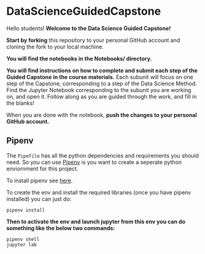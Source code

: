 # DataScienceGuidedCapstone

Hello students!
**Welcome to the Data Science Guided Capstone!**

**Start by forking** this repository to your personal GitHub account and cloning the fork to your local machine. 

**You will find the notebooks in the Notebooks/ directory.**

**You will find instructions on how to complete and submit each step of the Guided Capstone in the course materials.** Each subunit will focus on one step of the Capstone, corresponding to a step of the Data Science Method. Find the Jupyter Notebook corresponding to the subunit you are working on, and open it. Follow along as you are guided through the work, and fill in the blanks!

When you are done with the notebook, **push the changes to your personal GitHub account.**

## Pipenv

The `Pipefile` has all the python dependencies and requirements you should need. So you can use [Pipenv](https://pipenv-fork.readthedocs.io/en/latest/) is you want to create a seperate python enviornment for this project. 

To install pipenv see [here](https://pipenv-fork.readthedocs.io/en/latest/#install-pipenv-today).

To create the env and install the required libraries (once you have pipenv installed) you can just do:
```
pipenv install
```

**Then to activate the env and launch jupyter from this env you can do something like the below two commands:**
```
pipenv shell
jupyter lab
```
